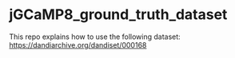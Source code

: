 # jGCaMP8_ground_truth_dataset
This repo explains how to use the following dataset: https://dandiarchive.org/dandiset/000168
